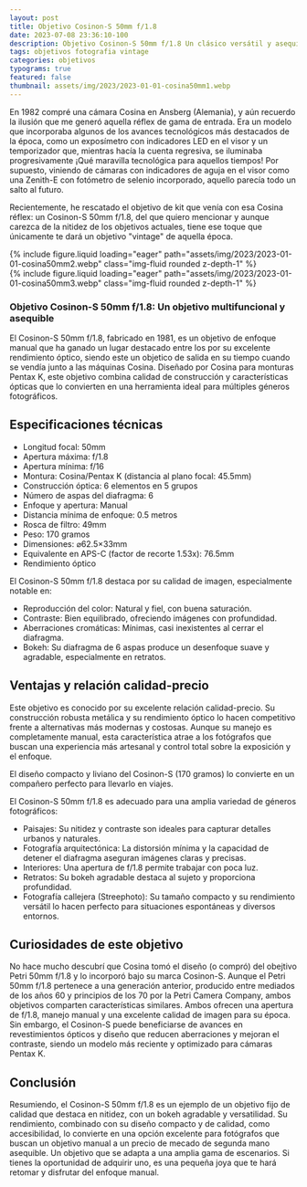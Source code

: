 ```yaml
---
layout: post
title: Objetivo Cosinon-S 50mm f/1.8
date: 2023-07-08 23:36:10-100
description: Objetivo Cosinon-S 50mm f/1.8 Un clásico versátil y asequible. Este objetivo es conocido por su excelente relación calidad-precio.
tags: objetivos fotografia vintage
categories: objetivos 
typograms: true
featured: false
thumbnail: assets/img/2023/2023-01-01-cosina50mm1.webp
---
```





En 1982 compré una cámara Cosina en Ansberg (Alemania), y aún recuerdo la ilusión que me generó aquella réflex de gama de entrada. Era un modelo que incorporaba algunos de los avances tecnológicos más destacados de la época, como un exposímetro con indicadores LED en el visor y un temporizador que, mientras hacía la cuenta regresiva, se iluminaba progresivamente ¡Qué maravilla tecnológica para aquellos tiempos! Por supuesto, viniendo de cámaras con indicadores de aguja en el visor como una Zenith-E con fotómetro de selenio incorporado, aquello parecía todo un salto al futuro.

Recientemente, he rescatado el objetivo de kit que venía con esa Cosina réflex: un Cosinon-S 50mm f/1.8, del que quiero mencionar y aunque carezca de la nitidez de los objetivos actuales, tiene ese toque que únicamente te dará un objetivo "vintage" de aquella época.

<div class="row mt-3">
<div class="col-sm mt-3 mt-md-0">
{% include figure.liquid loading="eager" path="assets/img/2023/2023-01-01-cosina50mm2.webp" class="img-fluid rounded z-depth-1" %}
</div>
<div class="col-sm mt-3 mt-md-0">
{% include figure.liquid loading="eager" path="assets/img/2023/2023-01-01-cosina50mm3.webp" class="img-fluid rounded z-depth-1" %}
</div>
</div>


### Objetivo Cosinon-S 50mm f/1.8: Un objetivo multifuncional y asequible

El Cosinon-S 50mm f/1.8, fabricado en 1981, es un objetivo de enfoque manual que ha ganado un lugar destacado entre los por su excelente rendimiento óptico, siendo este un objetico de salida en su tiempo cuando se vendía junto a las máquinas Cosina. Diseñado por Cosina para monturas Pentax K, este objetivo combina calidad de construcción y características ópticas que lo convierten en una herramienta ideal para múltiples géneros fotográficos.

## Especificaciones técnicas

- Longitud focal: 50mm
- Apertura máxima: f/1.8
- Apertura mínima: f/16
- Montura: Cosina/Pentax K (distancia al plano focal: 45.5mm)
- Construcción óptica: 6 elementos en 5 grupos
- Número de aspas del diafragma: 6
- Enfoque y apertura: Manual
- Distancia mínima de enfoque: 0.5 metros
- Rosca de filtro: 49mm
- Peso: 170 gramos
- Dimensiones: ⌀62.5×33mm
- Equivalente en APS-C (factor de recorte 1.53x): 76.5mm
- Rendimiento óptico

El Cosinon-S 50mm f/1.8 destaca por su calidad de imagen, especialmente notable en:

- Reproducción del color: Natural y fiel, con buena saturación.
- Contraste: Bien equilibrado, ofreciendo imágenes con profundidad.
- Aberraciones cromáticas: Mínimas, casi inexistentes al cerrar el diafragma.
- Bokeh: Su diafragma de 6 aspas produce un desenfoque suave y agradable, especialmente en retratos.

## Ventajas y relación calidad-precio

Este objetivo es conocido por su excelente relación calidad-precio. Su construcción robusta metálica y su rendimiento óptico lo hacen competitivo frente a alternativas más modernas y costosas. Aunque su manejo es completamente manual, esta característica atrae a los fotógrafos que buscan una experiencia más artesanal y control total sobre la exposición y el enfoque.

El diseño compacto y liviano del Cosinon-S (170 gramos) lo convierte en un compañero perfecto para llevarlo en viajes.

El Cosinon-S 50mm f/1.8 es adecuado para una amplia variedad de géneros fotográficos:

- Paisajes: Su nitidez y contraste son ideales para capturar detalles urbanos y naturales.
- Fotografía arquitectónica: La distorsión mínima y la capacidad de detener el diafragma aseguran imágenes claras y precisas.
- Interiores: Una apertura de f/1.8 permite trabajar con poca luz.
- Retratos: Su bokeh agradable destaca al sujeto y proporciona profundidad.
- Fotografía callejera (Streephoto): Su tamaño compacto y su rendimiento versátil lo hacen perfecto para situaciones espontáneas y diversos entornos.

## Curiosidades de este objetivo

No hace mucho descubrí que Cosina tomó el diseño (o compró) del obejtivo Petri 50mm f/1.8 y lo incorporó bajo su marca Cosinon-S. Aunque el Petri 50mm f/1.8 pertenece a una generación anterior, producido entre mediados de los años 60 y principios de los 70 por la Petri Camera Company, ambos objetivos comparten características similares. Ambos ofrecen una apertura de f/1.8, manejo manual y una excelente calidad de imagen para su época. Sin embargo, el Cosinon-S puede beneficiarse de avances en revestimientos ópticos y diseño que reducen aberraciones y mejoran el contraste, siendo un modelo más reciente y optimizado para cámaras Pentax K.

## Conclusión

Resumiendo, el Cosinon-S 50mm f/1.8 es un ejemplo de un objetivo fijo de calidad que destaca en nitidez, con un bokeh agradable y versatilidad. Su rendimiento, combinado con su diseño compacto y de calidad, como accesibilidad, lo convierte en una opción excelente para fotógrafos que buscan un objetivo manual a un precio de mecado de segunda mano asequible. Un objetivo que se adapta a una amplia gama de escenarios. Si tienes la oportunidad de adquirir uno, es una pequeña joya que te hará retomar y disfrutar del enfoque manual.
